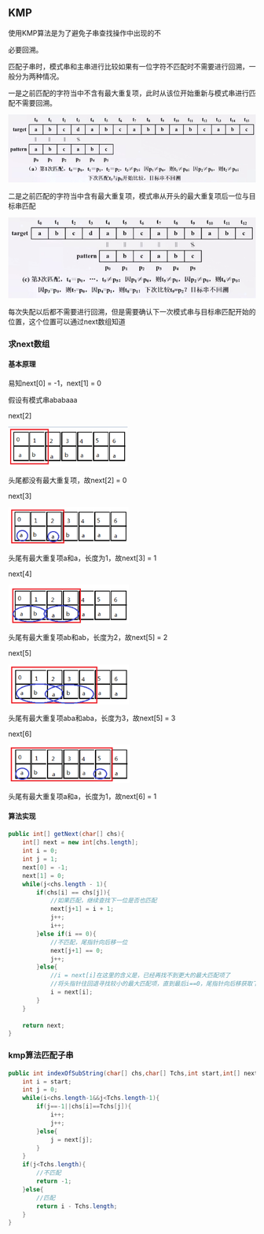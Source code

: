 ## KMP

使用KMP算法是为了避免子串查找操作中出现的不

必要回溯。

匹配子串时，模式串和主串进行比较如果有一位字符不匹配时不需要进行回溯，一般分为两种情况。 

一是之前匹配的字符当中不含有最大重复项，此时从该位开始重新与模式串进行匹配不需要回溯。

![子串匹配1](.\子串匹配1.png)

二是之前匹配的字符当中含有最大重复项，模式串从开头的最大重复项后一位与目标串匹配

![子串匹配2](.\子串匹配2.png)

每次失配以后都不需要进行回溯，但是需要确认下一次模式串与目标串匹配开始的位置，这个位置可以通过next数组知道

### 求next数组

#### 基本原理

易知next[0] = -1，next[1] = 0

假设有模式串ababaaa

next[2]

<img src=".\1.png" alt="1" style="zoom:75%;" />

头尾都没有最大重复项，故next[2] = 0



next[3]

<img src=".\2.png" alt="2" style="zoom:75%;" />

头尾有最大重复项a和a，长度为1，故next[3] = 1

next[4]

<img src=".\3.png" alt="3" style="zoom:75%;" />

头尾有最大重复项ab和ab，长度为2，故next[5] = 2

next[5]

<img src=".\4.png" alt="4" style="zoom:75%;" />

头尾有最大重复项aba和aba，长度为3，故next[5] = 3

next[6]

<img src=".\5.png" alt="5" style="zoom:75%;" />

头尾有最大重复项a和a，长度为1，故next[6] = 1

#### 算法实现

```java
public int[] getNext(char[] chs){
    int[] next = new int[chs.length];
    int i = 0;
    int j = 1;
    next[0] = -1;
    next[1] = 0;
    while(j<chs.length - 1){
        if(chs[i] == chs[j]){
            //如果匹配，继续查找下一位是否也匹配
            next[j+1] = i + 1;
            j++;
            i++;
        }else if(i == 0){
            //不匹配，尾指针向后移一位
            next[j+1] == 0;
            j++;
        }else{
            //i = next[i]在这里的含义是，已经再找不到更大的最大匹配项了
            //将头指针往回退寻找较小的最大匹配项，直到最后i==0，尾指针向后移获取下一位的最大匹配项长度
            i = next[i];
        }
    }
    
    return next;
}
```

### kmp算法匹配子串

```java
public int indexOfSubString(char[] chs,char[] Tchs,int start,int[] next){
    int i = start;
    int j = 0;
    while(i<chs.length-1&&j<Tchs.length-1){
		if(j==-1||chs[i]==Tchs[j]){
            i++;
            j++;
        }else{
            j = next[j];
        }
    }
    if(j<Tchs.length){
        //不匹配
        return -1;
    }else{
        //匹配
		return i - Tchs.length;
    }
}
```

 